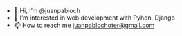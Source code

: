 - 👋 Hi, I’m @juanpabloch
- 👀 I’m interested in web development with Pyhon, Django
- 📫 How to reach me juanpablochoter@gmail.com
